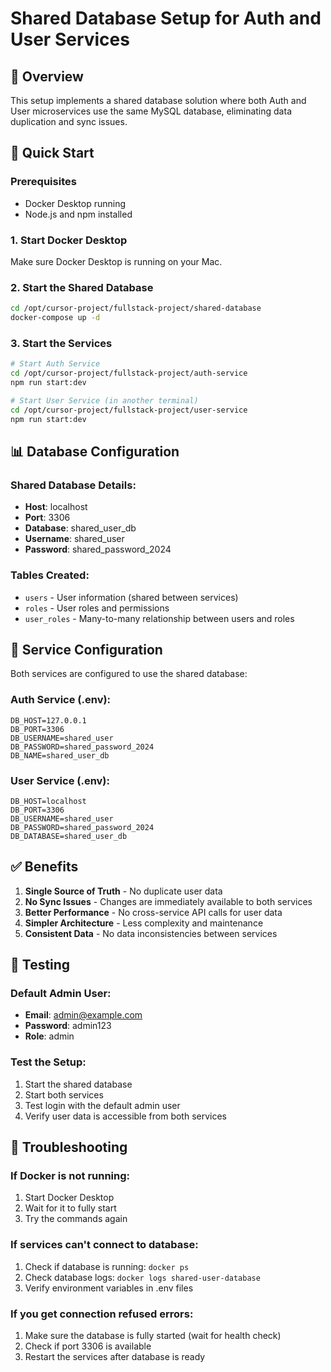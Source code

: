 # Shared Database Setup for Auth and User Services

## 🎯 Overview

This setup implements a shared database solution where both Auth and User microservices use the same MySQL database, eliminating data duplication and sync issues.

## 🚀 Quick Start

### Prerequisites
- Docker Desktop running
- Node.js and npm installed

### 1. Start Docker Desktop
Make sure Docker Desktop is running on your Mac.

### 2. Start the Shared Database
```bash
cd /opt/cursor-project/fullstack-project/shared-database
docker-compose up -d
```

### 3. Start the Services
```bash
# Start Auth Service
cd /opt/cursor-project/fullstack-project/auth-service
npm run start:dev

# Start User Service (in another terminal)
cd /opt/cursor-project/fullstack-project/user-service
npm run start:dev
```

## 📊 Database Configuration

### Shared Database Details:
- **Host**: localhost
- **Port**: 3306
- **Database**: shared_user_db
- **Username**: shared_user
- **Password**: shared_password_2024

### Tables Created:
- `users` - User information (shared between services)
- `roles` - User roles and permissions
- `user_roles` - Many-to-many relationship between users and roles

## 🔧 Service Configuration

Both services are configured to use the shared database:

### Auth Service (.env):
```
DB_HOST=127.0.0.1
DB_PORT=3306
DB_USERNAME=shared_user
DB_PASSWORD=shared_password_2024
DB_NAME=shared_user_db
```

### User Service (.env):
```
DB_HOST=localhost
DB_PORT=3306
DB_USERNAME=shared_user
DB_PASSWORD=shared_password_2024
DB_DATABASE=shared_user_db
```

## ✅ Benefits

1. **Single Source of Truth** - No duplicate user data
2. **No Sync Issues** - Changes are immediately available to both services
3. **Better Performance** - No cross-service API calls for user data
4. **Simpler Architecture** - Less complexity and maintenance
5. **Consistent Data** - No data inconsistencies between services

## 🧪 Testing

### Default Admin User:
- **Email**: admin@example.com
- **Password**: admin123
- **Role**: admin

### Test the Setup:
1. Start the shared database
2. Start both services
3. Test login with the default admin user
4. Verify user data is accessible from both services

## 🔄 Troubleshooting

### If Docker is not running:
1. Start Docker Desktop
2. Wait for it to fully start
3. Try the commands again

### If services can't connect to database:
1. Check if database is running: `docker ps`
2. Check database logs: `docker logs shared-user-database`
3. Verify environment variables in .env files

### If you get connection refused errors:
1. Make sure the database is fully started (wait for health check)
2. Check if port 3306 is available
3. Restart the services after database is ready






